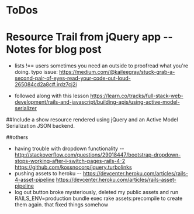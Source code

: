 # ToDos


# Resource Trail from jQuery app -- Notes for blog post
+ lists !== users
  sometimes you need an outside to proofread what you're doing. typo issue: https://medium.com/@kaileegray/stuck-grab-a-second-pair-of-eyes-read-your-code-out-loud-265084cd2a8c#.irdz7cj2i

+ followed along with this lesson https://learn.co/tracks/full-stack-web-development/rails-and-javascript/building-apis/using-active-model-serializer

##Include a show resource rendered using jQuery and an Active Model Serialization JSON backend.

##others
+ having trouble with dropdown functionality -- http://stackoverflow.com/questions/29018447/bootstrap-dropdown-stops-working-after-i-switch-pages-rails-4-2
https://github.com/kossnocorp/jquery.turbolinks
+ pushing assets to heroku --
https://devcenter.heroku.com/articles/rails-4-asset-pipeline
 https://devcenter.heroku.com/articles/rails-asset-pipeline
 + log out button broke mysteriously, deleted my public assets and run RAILS_ENV=production bundle exec rake assets:precompile to create them again. that fixed things somehow


##
